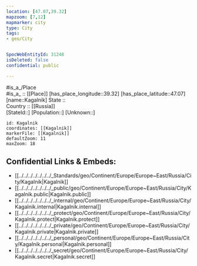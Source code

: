 ```yaml
---
location: [47.07,39.32] 
mapzoom: [7,12] 
mapmarker: city 
type: City
tags:
- geo/City


SpocWebEntityId: 31248
isDeleted: false
confidential: public

---
```

#is_a_/Place  
#is_a_ :: [[Place]] 
[has_place_longitude::39.32] 
[has_place_latitude::47.07] 
[name::Kagalnik] 
State ::  
Country :: [[Russia]]  
[StateId::] 
[Population::] 
[Unknown::] 


```leaflet
id: Kagalnik
coordinates: [[Kagalnik]] 
markerFile: [[Kagalnik]] 
defaultZoom: 11 
maxZoom: 18
```


## Confidential Links & Embeds: 
- [[../../../../../../../_Standards/geo/Continent/Europe/Europe~East/Russia/City/Kagalnik|Kagalnik]] 
- [[../../../../../../../_public/geo/Continent/Europe/Europe~East/Russia/City/Kagalnik.public|Kagalnik.public]] 
- [[../../../../../../../_internal/geo/Continent/Europe/Europe~East/Russia/City/Kagalnik.internal|Kagalnik.internal]] 
- [[../../../../../../../_protect/geo/Continent/Europe/Europe~East/Russia/City/Kagalnik.protect|Kagalnik.protect]] 
- [[../../../../../../../_private/geo/Continent/Europe/Europe~East/Russia/City/Kagalnik.private|Kagalnik.private]] 
- [[../../../../../../../_personal/geo/Continent/Europe/Europe~East/Russia/City/Kagalnik.personal|Kagalnik.personal]] 
- [[../../../../../../../_secret/geo/Continent/Europe/Europe~East/Russia/City/Kagalnik.secret|Kagalnik.secret]] 
